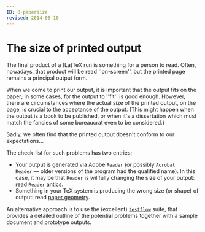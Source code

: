 ```yaml
---
ID: Q-papersize
revised: 2014-06-10
---
```

# The size of printed output

The final product of a (La)TeX run is something for a person to
read.  Often, nowadays, that product will be read ''on-screen'', but
the printed page remains a principal output form.

When we come to print our output, it is important that the output fits
on the paper; in some cases, for the output to ''fit'' is good enough.
However, there are circumstances where the actual size of the printed
output, on the page, is crucial to the acceptance of the output.
(This might happen when the output is a book to be published, or when
it's a dissertation which must match the fancies of some bureaucrat
even to be considered.)

Sadly, we often find that the printed output doesn't conform to our
expectations&hellip;

The check-list for such problems has two entries:
  

-  Your output is generated via Adobe `Reader` (or
    possibly `Acrobat Reader`&nbsp;&mdash; older versions of the
    program had the qualified name).  In this case, it may be that
    `Reader` is willfully changing the size of your output:
    read [`Reader` antics](./FAQ-acroantics.html).
-  Something in your TeX system is producing the wrong size (or
    shape) of output: read [paper geometry](./FAQ-papergeom.html).

An alternative approach is to use the (excellent) [`testflow`](https://ctan.org/pkg/testflow)
suite, that provides a detailed outline of the potential problems
together with a sample document and prototype outputs.

